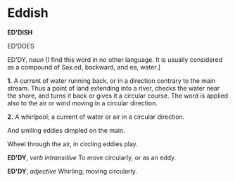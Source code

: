 # Eddish

**ED'DISH**

ED'DOES

ED'DY, _noun_ \[I find this word in no other language. It is usually considered as a compound of Sax.ed, backward, and ea, water.\]

**1.** A current of water running back, or in a direction contrary to the main stream. Thus a point of land extending into a river, checks the water near the shore, and turns it back or gives it a circular course. The word is applied also to the air or wind moving in a circular direction.

**2.** A whirlpool; a current of water or air in a circular direction.

And smiling eddies dimpled on the main.

Wheel through the air, in circling eddies play.

**ED'DY**, _verb intransitive_ To move circularly, or as an eddy.

**ED'DY**, _adjective_ Whirling; moving circularly.